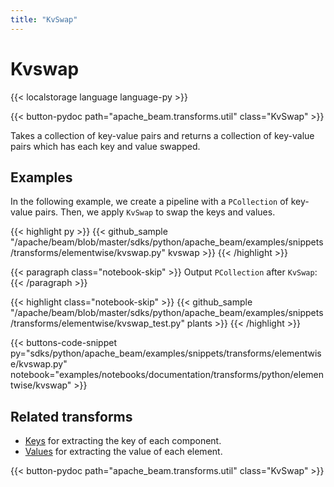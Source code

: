 ```yaml
---
title: "KvSwap"
---
```

<!--
Licensed under the Apache License, Version 2.0 (the "License");
you may not use this file except in compliance with the License.
You may obtain a copy of the License at

http://www.apache.org/licenses/LICENSE-2.0

Unless required by applicable law or agreed to in writing, software
distributed under the License is distributed on an "AS IS" BASIS,
WITHOUT WARRANTIES OR CONDITIONS OF ANY KIND, either express or implied.
See the License for the specific language governing permissions and
limitations under the License.
-->

# Kvswap

{{< localstorage language language-py >}}

{{< button-pydoc path="apache_beam.transforms.util" class="KvSwap" >}}

Takes a collection of key-value pairs and returns a collection of key-value pairs
which has each key and value swapped.

## Examples

In the following example, we create a pipeline with a `PCollection` of key-value pairs.
Then, we apply `KvSwap` to swap the keys and values.

{{< highlight py >}}
{{< github_sample "/apache/beam/blob/master/sdks/python/apache_beam/examples/snippets/transforms/elementwise/kvswap.py" kvswap >}}
{{< /highlight >}}

{{< paragraph class="notebook-skip" >}}
Output `PCollection` after `KvSwap`:
{{< /paragraph >}}

{{< highlight class="notebook-skip" >}}
{{< github_sample "/apache/beam/blob/master/sdks/python/apache_beam/examples/snippets/transforms/elementwise/kvswap_test.py" plants >}}
{{< /highlight >}}

{{< buttons-code-snippet
  py="sdks/python/apache_beam/examples/snippets/transforms/elementwise/kvswap.py"
  notebook="examples/notebooks/documentation/transforms/python/elementwise/kvswap" >}}

## Related transforms

* [Keys](/documentation/transforms/python/elementwise/keys) for extracting the key of each component.
* [Values](/documentation/transforms/python/elementwise/values) for extracting the value of each element.

{{< button-pydoc path="apache_beam.transforms.util" class="KvSwap" >}}
